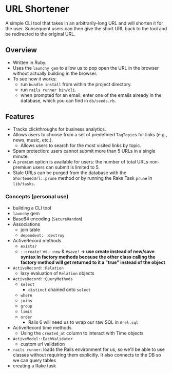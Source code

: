 # URL Shortener

A simple CLI tool that takes in an arbitrarily-long URL and will shorten it for the user. Subsequent users can then give the short URL back to the tool and be redirected to the original URL.

## Overview
- Written in Ruby.
- Uses the `launchy gem` to allow us to pop open the URL in the browser without actually building in the browser.
- To see how it works:
  - run `bundle install` from within the project directory.
  - run `rails runner bin/cli`.
  - when prompted for an email: enter one of the emails already in the database, which you can find in `db/seeds.rb`.

## Features
- Tracks clickthroughs for business analytics.
- Allows users to choose from a set of predefined `TagTopic`s for links (e.g., news, music, etc.).
  - Allows users to search for the most visited links by topic.
- Spam protection: users cannot submit more than 5 URLs in a single minute.
- A `premium` option is available for users: the number of total URLs non-premium users can submit is limited to 5.
- Stale URLs can be purged from the database with the `ShortenedUrl::prune` method or by running the Rake Task `prune` in `lib/tasks`.

### Concepts (personal use)
- building a CLI tool
- `launchy` gem
- Base64 encoding (`SecureRandom`)
- Associations
  - join table
  - `dependent: :destroy`
- ActiveRecord methods
  - `exists?`
  - `::create!` vs `::new` & `#save!`
**-> use create instead of new/save syntax in factory methods because the other class calling the factory method will get returned to it a "true" instead of the object**
- `ActiveRecord::Relation`
  - lazy evaluation of `Relation` objects
- `ActiveRecord::QueryMethods`
  - `select`
    - `distinct` chained onto `select`
  - `where`
  - `joins`
  - `group`
  - `limit`
  - `order`
    - Rails 6 will need us to wrap our raw SQL in `Arel.sql`
- ActiveRecord time methods
  - Using the `created_at` column to interact with Time objects
- `ActiveModel::EachValidator`
  - custom url validation
- `rails runner`: loads the Rails environment for us, so we'll be able to use classes without requiring them explicitly. It also connects to the DB so we can query tables
- creating a Rake task
